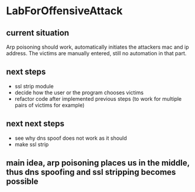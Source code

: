 # LabForOffensiveAttack
## current situation
Arp poisoning should work, automatically initiates the attackers mac and ip address. The victims are manually entered, still no automation in that part.

## next steps 
* ssl strip module
* decide how the user or the program chooses victims
* refactor code after implemented previous steps (to work for multiple pairs of victims for example)

## next next steps
* see why dns spoof does not work as it should
* make ssl strip

## main idea, arp poisoning places us in the middle, thus dns spoofing and ssl stripping becomes possible

